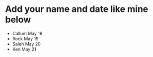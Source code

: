 # Add your name and date like mine below
 - Callum		May 18
 - Rock May 19
 - Saleh May 20
 - Ken May 21
